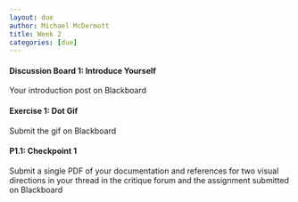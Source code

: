 ```yaml
---
layout: due
author: Michael McDermott
title: Week 2
categories: [due]
---
```


#### Discussion Board 1: Introduce Yourself

Your introduction post on Blackboard

#### Exercise 1: Dot Gif

Submit the gif on Blackboard

#### P1.1: Checkpoint 1

Submit a single PDF of your documentation and references for two visual directions in your thread in the critique forum and the assignment submitted on Blackboard
